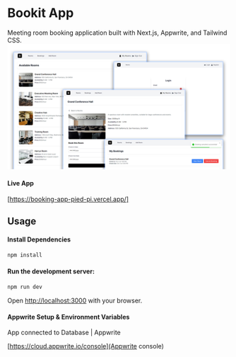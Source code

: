 # Bookit App

Meeting room booking application built with Next.js, Appwrite, and Tailwind CSS.
<img src="public/images/screen.png" alt="" />

#### Live App

[https://booking-app-pied-pi.vercel.app/]

## Usage

#### Install Dependencies

```bash
npm install
```

#### Run the development server:

```bash
npm run dev
```

Open [http://localhost:3000](http://localhost:3000) with your browser.

#### Appwrite Setup & Environment Variables

App connected to Database | Appwrite

[https://cloud.appwrite.io/console](Appwrite console)
